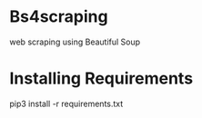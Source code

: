 # Bs4scraping
web scraping using Beautiful Soup

# Installing Requirements
pip3 install -r requirements.txt
